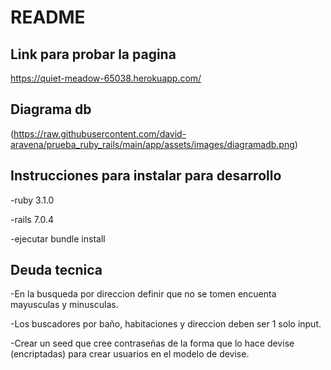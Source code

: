 # README

## Link para probar la pagina
https://quiet-meadow-65038.herokuapp.com/

## Diagrama db
(https://raw.githubusercontent.com/david-aravena/prueba_ruby_rails/main/app/assets/images/diagramadb.png)

## Instrucciones para instalar para desarrollo
-ruby 3.1.0

-rails 7.0.4

-ejecutar bundle install

## Deuda tecnica
-En la busqueda por direccion definir que no se tomen encuenta mayusculas y minusculas.

-Los buscadores por baño, habitaciones y direccion deben ser 1 solo input.

-Crear un seed que cree contraseñas de la forma que lo hace devise (encriptadas) para crear usuarios en el  modelo de devise.

